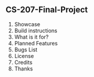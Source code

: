 ## CS-207-Final-Project

1. Showcase  
2. Build instructions
3. What is it for?
4. Planned Features  
5. Bugs List
6. License
7. Credits
8. Thanks 
